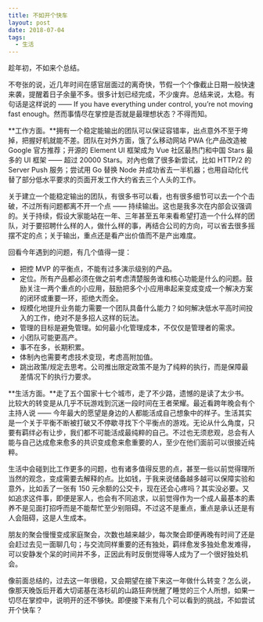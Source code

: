 ```yaml
---
title: 不如开个快车
layout: post
date: 2018-07-04
tags:
  - 生活
---
```


趁年初，不如来个总结。

不夸张的说，近几年时间在感官层面过的离奇快，节假一个个像截止日期一般快速来袭，提醒着日子余量不多。很多计划已经完成，不少废弃。总结来说，太稳。有句话是这样说的 —— If you have everything under control, you’re not moving fast enough。然而事情尽在掌控是否就是最理想状态？不得而知。

**工作方面。**拥有一个稳定能输出的团队可以保证容错率，出点意外不至于垮掉，把握好机就能不差。团队在对外方面，饿了么移动网站 PWA 化产品改造被 Google 官方推荐；开源的 Element UI 框架成为 Vue 社区最热门和中国 Stars 最多的 UI 框架 —— 超过 20000 Stars。对內也做了很多新尝试，比如 HTTP/2 的 Server Push 服务；尝试用 Go 替换 Node 并成功省去一半机器；也用自动化代替了部分低水平要求的页面开发工作大约省去三个人头的工作。

关于建立一个能稳定输出的团队，有很多书可以看，也有很多细节可以去一个个击破，不过所有问题都离不开一个点 —— 持续输出。这也是我多次在内部会议强调的。关于持续，假设大家能站在一年、三年甚至五年来看希望打造一个什么样的团队，对于要招聘什么样的人，做什么样的事，再结合公司的方向，可以省去很多摇摆不定的点；关于输出，重点还是看产出价值而不是产出难度。

回看今年遇到的问题，有几个值得一提：

* 把控 MVP 的平衡点，不能有过多演示级别的产品。
* 定位。所有产品都必须在做之前考虑清楚服务谁和核心功能是什么的问题。鼓励关注一两个重点的小应用，鼓励把多个小应用串起来变成变成一个解决方案的闭环或重要一环，拒绝大而全。
* 规模化地提升业务能力需要一个团队具备什么能力？如何解决低水平高时间投入的工作，绝对不是多招人这样的玩法。
* 管理的目标是避免管理。如何最小化管理成本，不仅仅是管理者的需求。
* 小团队可能更高产。
* 事不在多，长期积累。
* 体制內也需要考虑技术变现，考虑高附加值。
* 跳出政策/规定去思考。公司推出限定政策不是为了纯粹的执行，而是保障最差情况下的执行力要求。

**生活方面。**走了五个国家十七个城市，走了不少路，遗憾的是读了太少书。比较大的转变是从几乎不玩游戏到沉迷一段时间在王者荣耀。最近看跨年晚会有个主持人说 —— 今年最大的愿望是身边的人都能活成自己想象中的样子。生活其实是一个关于平衡不断被打破又不停歇寻找下个平衡点的游戏。无论从什么角度，只要有羁绊必有让步，我们都不可能活成最纯粹的自己。不过也无须悲观，总会有人能与自己达成愈来愈多的共识变成愈来愈重要的人，至少在他们面前可以很接近纯粹。

生活中会碰到比工作更多的问题，也有诸多值得反思的点，甚至一些以前觉得理所当然的观念，变成需要去解释的点。比如钱，于我来说储备越多越可以保障实验和意外，比如丢了一张有 150 元余额的公交卡，现在还会心疼吗？其实没必要。又如追求这件事，即便是家人，也会有不同追求，以前觉得作为一个成人最基本的素养不是见面打招呼而是不能帮忙至少别阻碍。不过这不是重点，重点是承认还是有人会阻碍，这是人生成本。

朋友的聚会慢慢变成家庭聚会，次数也越来越少，每次聚会即便再晚有时间了还是会赶过去见一面聊几句；与交流同样重要的还有独处，羁绊愈发多独处愈发难得，可以安静发个呆的时间并不多，正因此有时反倒觉得等人成为了一个很好独处机会。

像前面总结的，过去这一年很稳，又会期望在接下来这一年做什么转变？怎么说，像那天晚饭后开着大切诺基在洛杉矶的山路狂奔恍醒了睡觉的三个人所想，如果一切尽在掌控中，说明开的还不够快。即便接下来有几个可以看到的挑战，不如尝试开个快车？
